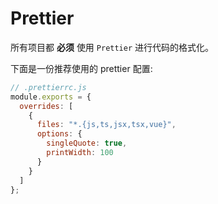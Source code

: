 # Prettier

所有项目都 **必须** 使用 `Prettier` 进行代码的格式化。

下面是一份推荐使用的 prettier 配置:

```js
// .prettierrc.js
module.exports = {
  overrides: [
    {
      files: "*.{js,ts,jsx,tsx,vue}",
      options: {
        singleQuote: true,
        printWidth: 100
      }
    }
  ]
};
```
